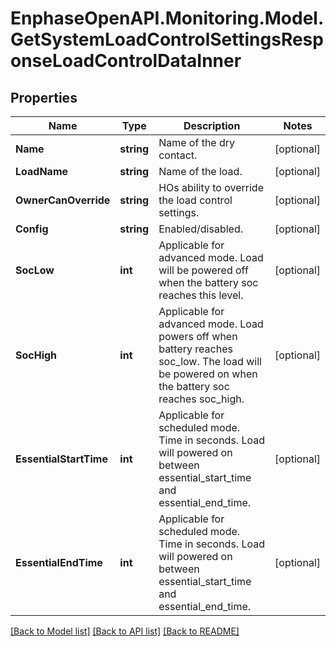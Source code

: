 # EnphaseOpenAPI.Monitoring.Model.GetSystemLoadControlSettingsResponseLoadControlDataInner

## Properties

Name | Type | Description | Notes
------------ | ------------- | ------------- | -------------
**Name** | **string** | Name of the dry contact. | [optional] 
**LoadName** | **string** | Name of the load. | [optional] 
**OwnerCanOverride** | **string** | HOs ability to override the load control settings. | [optional] 
**Config** | **string** | Enabled/disabled. | [optional] 
**SocLow** | **int** | Applicable for advanced mode. Load will be powered off when the battery soc reaches this level. | [optional] 
**SocHigh** | **int** | Applicable for advanced mode. Load powers off when battery reaches soc_low. The load will be powered on when the battery soc reaches soc_high. | [optional] 
**EssentialStartTime** | **int** | Applicable for scheduled mode. Time in seconds. Load will powered on between essential_start_time and essential_end_time. | [optional] 
**EssentialEndTime** | **int** | Applicable for scheduled mode. Time in seconds. Load will powered on between essential_start_time and essential_end_time. | [optional] 

[[Back to Model list]](../README.md#documentation-for-models) [[Back to API list]](../README.md#documentation-for-api-endpoints) [[Back to README]](../README.md)


